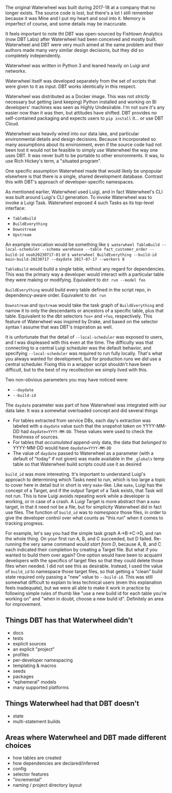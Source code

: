 The original Waterwheel was built during 2017-18 at a company that no longer exists. The source code is lost, but there's a lot I still remember because it was Mine and I put my heart and soul into it. Memory is imperfect of course, and some details may be inaccurate.

It feels important to note tht DBT was open-sourced by Fishtown Analytics (now DBT Labs) after Waterwheel had been conceived and mostly built. Waterwheel and DBT were very much aimed at the same problem and their authors made many very similar design decisions, but they did so completely independently.

Waterwheel was written in Python 3 and leaned heavily on Luigi and networkx.

Waterwheel itself was developed separately from the set of scripts that were given to it as input. DBT works identically in this respect.

Waterwheel was distributed as a Docker image. This was not _strictly_ necessary but getting (and keeping) Python installed and working on BI developers' machines was seen as Highly Undesirable. I'm not sure it's any easier now than it was then, but attitudes have shifted. DBT provides no self-contained packaging and expects users to `pip install` it... or use DBT Cloud.

Waterwheel was heavily wired into our data lake, and particular environmental details and design decisions. Because it incorporated so many assumptions about its environment, even if the source code had not been lost it would not be feasible to simply _use_ Waterwheel the way one uses DBT. It was never built to be portable to other environments. It was, to use Rich Hickey's term, a "situated program".

One specific assumption Waterwheel made that would likely be unpopular elsewhere is that there is a single, shared development database. Contrast this with DBT's approach of developer-specific namespaces.

As mentioned earlier, Waterwheel used Luigi, and in fact Waterwheel's CLI was built around Luigi's CLI generation. To invoke Waterwheel was to invoke a Luigi Task. Waterwheel exposed 4 such Tasks as its top-level interface:
- `TableBuild`
- `BuildEverything`
- `Downstream`
- `Upstream`

An example invocation would be something like
`$ waterwheel TableBuild --local-scheduler --schema warehouse --table fact_customer_order --build-id noah20230717-01`
or
`$ waterwheel BuildEverything --build-id main-build-20230717 --daydate 2017-07-17 --workers 8`

`TableBuild` would build a single table, without any regard for dependencies. This was the primary way a developer would interact with a particular table they were making or modifying. Equivalent to `dbt run --model foo`

`BuildEverything` would build every table defined in the script repo, in dependency-aware order. Equivalent to `dbt run`

`Downstream` and `Upstream` would take the task graph of `BuildEverything` and narrow it to only the descendants or ancestors of a specific table, plus that table. Equivalent to the dbt selectors `foo+` and `+foo`, respectively. This feature of Waterwheel was inspired by Drake, and based on the selector syntax I assume that was DBT's inspiration as well.

It is unfortunate that the detail of `--local-scheduler` was exposed to users, and I was displeased with this even at the time. The difficulty was that connecting to a central Luigi scheduler was the default behavior, and specifying `--local-scheduler` was required to run fully locally. That's what you always wanted for development, but for production runs we _did_ use a central scheduler. Fixing this in a wrapper script shouldn't have been difficult, but to the best of my recollection we simply lived with this.

Two non-obvious parameters you may have noticed were:
- `--daydate`
- `--build-id`

The `daydate` parameter was part of how Waterwheel was integrated with our data lake. It was a somewhat overloaded concept and did several things
- For tables extracted from service DBs, each day's extraction was labeled with a `daydate` value such that the snapshot _taken on_ YYYY-MM-DD had `daydate=YYYY-MM-DD`. These values were used to check the freshness of sources.
- For tables that _accumulated_ append-only data, the data that _belonged to_ YYYY-MM-DD would have `daydate=YYYY-MM-DD`
- The value of `daydate` passed to Waterwheel as a parameter (with a default of "today" if not given) was made available in the `_globals` temp table so that Waterwheel build scripts could use it as desired

`build_id` was more interesting. It's important to understand Luigi's approach to determining which Tasks need to run, which is too large a topic to cover here in detail but in short is very `make`-like. Like `make`, Luigi has the concept of a Target, and if the output Target of a Task exists, that Task will not run. This is how Luigi avoids repeating work while a developer is working, or in case of a crash. A Luigi Target is more abstract than a `make` target, in that it need not be a file, but for simplicity Waterwheel did in fact use files. The function of `build_id` was to _namespace_ those files, in order to give the developer control over what counts as "this run" when it comes to tracking progress.

For example, let's say you had the simple task graph A->B->C->D, and ran the whole thing. On your first run A, B, and C succeeded, but D failed. Re-running the very same command _would start from D_, because A, B, and C each indicated their completion by creating a Target file. But what if you wanted to build them over again? One option would have been to acquaint developers with the specifics of target files so that they could delete those files when needed. I did not see this as desirable. Instead, I used the value of `build_id` to namespace those target files, so that getting a "clean" build state required only passing a "new" value to `--build-id`. This was still somewhat difficult to explain to less technical users (even this explanation feels inadequate), but we were all able to make it work in practice by following simple rules of thumb like "use a new build id for each table you're working on" and "when in doubt, choose a new build id". Definitely an area for improvement.


## Things DBT has that Waterwheel didn't
- docs
- tests
- explicit sources
- an explicit "project"
- profiles
- per-developer namespacing
- templating & macros
- seeds
- packages
- "ephemeral" models
- many supported platforms


## Things Waterwheel had that DBT doesn't
- state
- multi-statement builds


## Areas where Waterwheel and DBT made different choices
- how tables are created
- how dependencies are declared/inferred
- config
- selector features
- "incremental"
- naming / project directory layout
